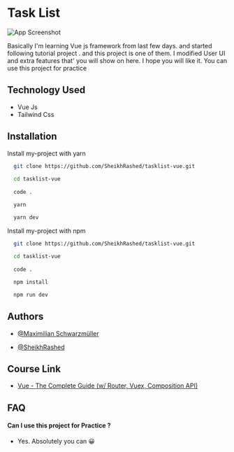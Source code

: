 
# Task List 

![App Screenshot](https://i.ibb.co/N1jH8f6/Screenshot-5.png)

Basically I'm learning Vue js framework from last few days. and started following tutorial project . and this project is one of them. I modified User UI and extra features that' you will show on here. I hope you will like it. You can use this project for practice 
## Technology Used

- Vue Js
- Tailwind Css


## Installation

Install my-project with yarn

```bash
  git clone https://github.com/SheikhRashed/tasklist-vue.git
  
  cd tasklist-vue
  
  code .

  yarn 

  yarn dev 
```
Install my-project with npm

```bash
  git clone https://github.com/SheikhRashed/tasklist-vue.git
  
  cd tasklist-vue
  
  code .

  npm install 

  npm run dev 
```
    
## Authors

- [@Maximilian Schwarzmüller](https://www.udemy.com/course/vuejs-2-the-complete-guide/#instructor-1)

- [@SheikhRashed](https://www.udemy.com/course/vuejs-2-the-complete-guide/#instructor-1)
## Course Link

 - [Vue - The Complete Guide (w/ Router, Vuex, Composition API) ](https://www.udemy.com/course/vuejs-2-the-complete-guide/)


## FAQ

#### Can I use this project for Practice ? 

- Yes. Absolutely you can 😀
